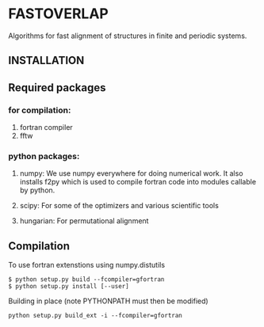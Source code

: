 # FASTOVERLAP
Algorithms for fast alignment of structures in finite and periodic systems.

## INSTALLATION

## Required packages

### for compilation:

1. fortran compiler
2. fftw

### python packages:

1. numpy:
  We use numpy everywhere for doing numerical work. It also installs f2py which is used to compile fortran code into modules callable by python.

2. scipy:
  For some of the optimizers and various scientific tools

3. hungarian:
  For permutational alignment

## Compilation

To use fortran extenstions using numpy.distutils

```
$ python setup.py build --fcompiler=gfortran
$ python setup.py install [--user]
```

Building in place (note PYTHONPATH must then be modified)

```
python setup.py build_ext -i --fcompiler=gfortran
```
